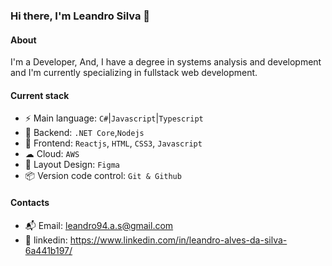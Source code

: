### Hi there, I'm Leandro Silva 👋

#### About

I'm a Developer, And, I have a degree in systems analysis and development and I'm currently specializing in fullstack web development.

#### Current stack
- ⚡️ Main language: `C#`|`Javascript`|`Typescript`
- 📡 Backend: `.NET Core`,`Nodejs`
- 🎉 Frontend: `Reactjs`, `HTML`, `CSS3`, `Javascript`
- ☁  Cloud: `AWS`
- 🎨 Layout Design: `Figma`
- 📦️ Version code control: `Git & Github`

#### Contacts
- 📬 Email: leandro94.a.s@gmail.com
- 👤 linkedin: https://www.linkedin.com/in/leandro-alves-da-silva-6a441b197/
